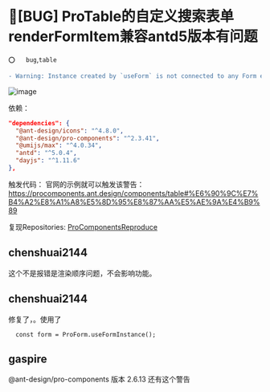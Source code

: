 # 🐛[BUG] ProTable的自定义搜索表单renderFormItem兼容antd5版本有问题

`⭕️   bug`,`table`

```diff
- Warning: Instance created by `useForm` is not connected to any Form element. Forget to pass `form` prop?
```

![image](https://user-images.githubusercontent.com/111735598/206062380-0cf9023d-cffc-4241-b38b-597ce7e7e1b6.png)

依赖：

```json
"dependencies": {
  "@ant-design/icons": "^4.8.0",
  "@ant-design/pro-components": "^2.3.41",
  "@umijs/max": "^4.0.34",
  "antd": "^5.0.4",
  "dayjs": "^1.11.6"
},
```

触发代码：
官网的示例就可以触发该警告：https://procomponents.ant.design/components/table#%E6%90%9C%E7%B4%A2%E8%A1%A8%E5%8D%95%E8%87%AA%E5%AE%9A%E4%B9%89

复现Repositories: [ProComponentsReproduce](https://github.com/ByYogi/ProComponentsReproduce/tree/ProTable)

## chenshuai2144

这个不是报错是渲染顺序问题，不会影响功能。

## chenshuai2144

修复了，。使用了

`  const form = ProForm.useFormInstance();`

## gaspire

@ant-design/pro-components 版本 2.6.13 还有这个警告

